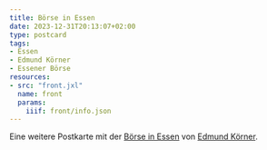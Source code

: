 ```yaml
---
title: Börse in Essen
date: 2023-12-31T20:13:07+02:00
type: postcard
tags:
- Essen
- Edmund Körner
- Essener Börse
resources:
- src: "front.jxl"
  name: front
  params:
    iiif: front/info.json
---
```


Eine weitere Postkarte mit der [Börse in Essen](/tags/Essener-Börse) von [Edmund Körner](/tags/Edmund-Körner).
